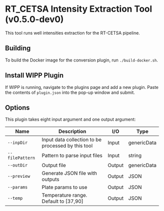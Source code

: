 # RT_CETSA Intensity Extraction Tool (v0.5.0-dev0)

This tool runs well intensities extraction for the RT-CETSA pipeline.

## Building

To build the Docker image for the conversion plugin, run
`./build-docker.sh`.

## Install WIPP Plugin

If WIPP is running, navigate to the plugins page and add a new plugin. Paste the contents of `plugin.json` into the pop-up window and submit.

## Options

This plugin takes eight input argument and one output argument:

| Name            | Description                                        | I/O    | Type        |
|-----------------|----------------------------------------------------|--------|-------------|
| `--inpDir`      | Input data collection to be processed by this tool | Input  | genericData |
| `--filePattern` | Pattern to parse input files                       | Input  | string      |
| `--outDir`      | Output file                                        | Output | genericData |
| `--preview`     | Generate JSON file with outputs                    | Output | JSON        | Optional
| `--params`      | Plate params to use                                | Output | JSON        | Optional
| `--temp`        | Temperature range. Default to [37,90]              | Output | JSON        | Optional
